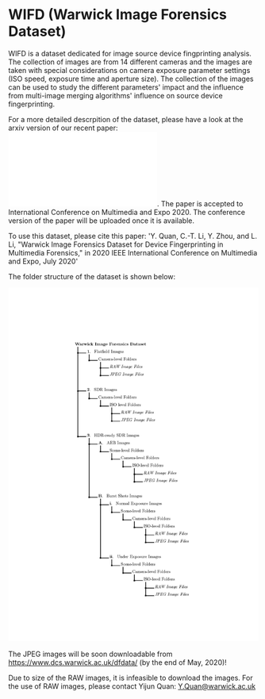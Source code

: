 # WIFD (Warwick Image Forensics Dataset)
WIFD is a dataset dedicated for image source device fingprinting analysis. The collection of images are from 14 different cameras and the images are taken with special considerations on camera exposure parameter settings (ISO speed, exposure time and aperture size). The collection of the images can be used to study the different parameters' impact and the influence from multi-image merging algorithms' influence on source device fingerprinting.

For a more detailed descrpition of the dataset, please have a look at the arxiv version of our recent paper:![WIFD_arxiv](WIFD_arxiv.pdf). The paper is accepted to International Conference on Multimedia and Expo 2020. The conference version of the paper will be uploaded once it is available.

To use this dataset, please cite this paper:
     'Y. Quan, C.-T. Li, Y. Zhou, and L. Li, "Warwick Image Forensics Dataset for Device Fingerprinting in Multimedia Forensics," in 2020 IEEE International Conference on Multimedia and Expo, July 2020'

The folder structure of the dataset is shown below:

![dataset_structure](folder_structure.jpg)

The JPEG images will be soon downloadable from https://www.dcs.warwick.ac.uk/dfdata/ (by the end of May, 2020)!

Due to size of the RAW images, it is infeasible to download the images. For the use of RAW images, please contact Yijun Quan: Y.Quan@warwick.ac.uk
